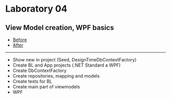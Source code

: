 ﻿# Laboratory 04
## View Model creation, WPF basics
* [Before](/Laboratories/Laboratory04/Laboratory04_Before)
* [After](/Laboratories/Laboratory04/Laboratory04_After)
---
* Show new in project (Seed, DesignTimeDbContextFactory)
* Create BL and App projects (.NET Standard a WPF)
* Create DbContextFactory
* Create repositories, mapping and models
* Create tests for BL
* Create main part of viewmodels
* WPF